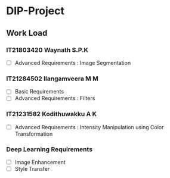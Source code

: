 # DIP-Project

## Work Load
### IT21803420 Waynath S.P.K
- [ ] Advanced Requirements : Image Segmentation 

### IT21284502 Ilangamveera M M
- [ ] Basic Requirements
- [ ] Advanced Requirements : Filters

### IT21231582 Kodithuwakku A K
- [ ]  Advanced Requirements : Intensity Manipulation using Color Transformation


### Deep Learning Requirements
- [ ] Image Enhancement 
- [ ] Style Transfer